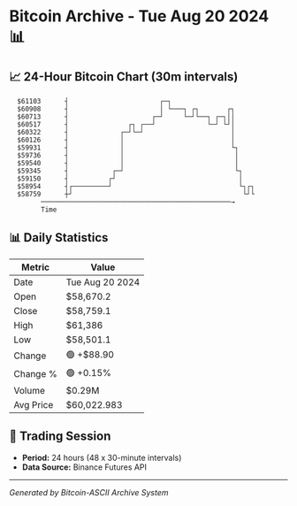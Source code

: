 # Bitcoin Archive - Tue Aug 20 2024 📊

## 📈 24-Hour Bitcoin Chart (30m intervals)

```
  $61103      ┤                       ┌─┐                      
  $60908      ┤                       │ └───┐ ┌┐       ┌┐      
  $60713      ┤                     ┌─┘     └─┘└──┐ ┌─┐││      
  $60517      ┤               ┌┐ ┌──┘             └─┘ └┘│      
  $60322      ┤             ┌─┘└─┘                      │      
  $60126      ┤             │                           │      
  $59931      ┤             │                           └┐     
  $59736      ┤             │                            │     
  $59540      ┤             │                            │     
  $59345      ┤           ┌─┘                            └┐    
  $59150      ┤          ┌┘                               │    
  $58954      ┤┌─────────┘                                └┐┌┐ 
  $58759      ┼┘                                           └┘└ 
        ────────────────────────────────────────────────→
        Time
```

## 📊 Daily Statistics

| Metric | Value |
|--------|-------|
| Date | Tue Aug 20 2024 |
| Open | $58,670.2 |
| Close | $58,759.1 |
| High | $61,386 |
| Low | $58,501.1 |
| Change | 🟢 +$88.90 |
| Change % | 🟢 +0.15% |
| Volume | $0.29M |
| Avg Price | $60,022.983 |

## 📅 Trading Session

- **Period:** 24 hours (48 x 30-minute intervals)
- **Data Source:** Binance Futures API

---
*Generated by Bitcoin-ASCII Archive System*
